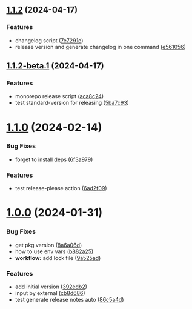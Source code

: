 ## [1.1.2](https://github.com/justorez/github-test/compare/v1.1.2-beta.1...v1.1.2) (2024-04-17)


### Features

* changelog script ([7e7291e](https://github.com/justorez/github-test/commit/7e7291e00d5106d3bfda38d8dfcd169ecb02fb82))
* release version and generate changelog in one command ([e561056](https://github.com/justorez/github-test/commit/e561056b868bcbf67ceaa99686639b8769932b68))



## [1.1.2-beta.1](https://github.com/justorez/github-test/compare/v1.1.0...v1.1.2-beta.1) (2024-04-17)


### Features

* monorepo release script ([aca8c24](https://github.com/justorez/github-test/commit/aca8c24a8895bb107765034ec58c919df3cb5b72))
* test standard-version for releasing ([5ba7c93](https://github.com/justorez/github-test/commit/5ba7c93f76f3f8ff966b10d0b4dfa39c71d8751b))



# [1.1.0](https://github.com/justorez/github-test/compare/1.1.0...v1.1.0) (2024-02-14)


### Bug Fixes

* forget to install deps ([6f3a979](https://github.com/justorez/github-test/commit/6f3a97926e795999d78287082b7d050347bd9ec5))


### Features

* test release-please action ([6ad2f09](https://github.com/justorez/github-test/commit/6ad2f09327936fa7dd18347ee453bcbcf1e09962))



# [1.0.0](https://github.com/justorez/github-test/compare/392edb2f43fccec5f9f513c084d06f0f345d7a60...1.0.0) (2024-01-31)


### Bug Fixes

* get pkg version ([8a6a06d](https://github.com/justorez/github-test/commit/8a6a06dea301aaaa994b6391c962280a65b566b8))
* how to use env vars ([b882a25](https://github.com/justorez/github-test/commit/b882a25faff52cce939eabc0623b58b3a9b2fa09))
* **workflow:** add lock file ([9a525ad](https://github.com/justorez/github-test/commit/9a525adfef67ec56f03c14bb71e1864b76d82770))


### Features

* add initial version ([392edb2](https://github.com/justorez/github-test/commit/392edb2f43fccec5f9f513c084d06f0f345d7a60))
* input by external ([cb8d686](https://github.com/justorez/github-test/commit/cb8d6862b06defac4d058ce6d7dc6a1b316a9c0b))
* test generate release notes auto ([86c5a4d](https://github.com/justorez/github-test/commit/86c5a4dd0c8f936b1437e449326eacb763597965))



